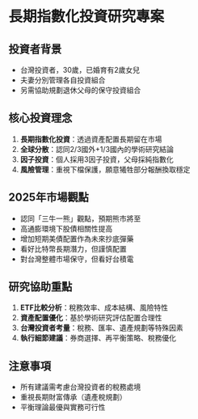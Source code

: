 # 長期指數化投資研究專案

## 投資者背景
- 台灣投資者，30歲，已婚育有2歲女兒
- 夫妻分別管理各自投資組合
- 另需協助規劃退休父母的保守投資組合

## 核心投資理念
1. **長期指數化投資**：透過資產配置長期留在市場
2. **全球分散**：認同2/3國外+1/3國內的學術研究結論
3. **因子投資**：個人採用3因子投資，父母採純指數化
4. **風險管理**：重視下檔保護，願意犧牲部分報酬換取穩定

## 2025年市場觀點
- 認同「三牛一熊」觀點，預期熊市將至
- 高通膨環境下股債相關性提高
- 增加短期美債配置作為未來抄底彈藥
- 看好比特幣長期潛力，但謹慎配置
- 對台灣整體市場保守，但看好台積電

## 研究協助重點
1. **ETF比較分析**：稅務效率、成本結構、風險特性
2. **資產配置優化**：基於學術研究評估配置合理性
3. **台灣投資者考量**：稅務、匯率、遺產規劃等特殊因素
4. **執行細節建議**：券商選擇、再平衡策略、稅務優化

## 注意事項
- 所有建議需考慮台灣投資者的稅務處境
- 重視長期財富傳承（遺產稅規劃）
- 平衡理論最優與實務可行性
